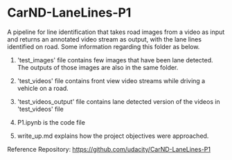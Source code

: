 # CarND-LaneLines-P1

A pipeline for line identification that takes road images from a video as input and returns an annotated video stream as output, with the lane lines identified on road. Some information regarding this folder as below.

1) 'test_images' file contains few images that have been lane detected. The outputs of those images are also in the same folder.

2) 'test_videos' file contains front view video streams while driving a vehicle on a road.

3) 'test_videos_output' file contains lane detected version of the videos in 'test_videos' file

4) P1.ipynb is the code file

5) write_up.md explains how the project objectives were approached.

Reference Repository: https://github.com/udacity/CarND-LaneLines-P1
